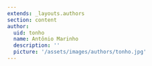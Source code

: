 ```yaml
---
extends: _layouts.authors
section: content
author:
  uid: tonho
  name: Antônio Marinho
  description: ''
  picture: '/assets/images/authors/tonho.jpg'
---
```


